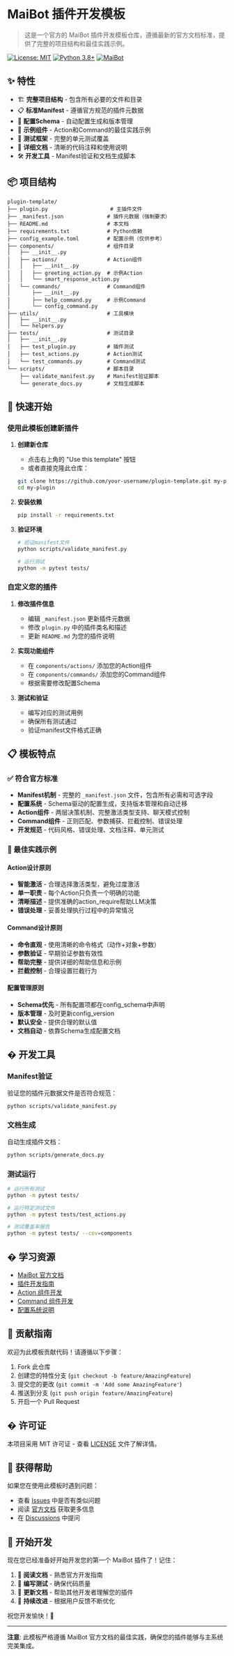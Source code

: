 # MaiBot 插件开发模板

> 这是一个官方的 MaiBot 插件开发模板仓库，遵循最新的官方文档标准，提供了完整的项目结构和最佳实践示例。

[![License: MIT](https://img.shields.io/badge/License-MIT-yellow.svg)](https://opensource.org/licenses/MIT)
[![Python 3.8+](https://img.shields.io/badge/python-3.8+-blue.svg)](https://www.python.org/downloads/)
[![MaiBot](https://img.shields.io/badge/MaiBot-Plugin-green.svg)](https://docs.mai-mai.org/)

## ✨ 特性

- 🏗️ **完整项目结构** - 包含所有必要的文件和目录
- 📋 **标准Manifest** - 遵循官方规范的插件元数据
- 🔧 **配置Schema** - 自动配置生成和版本管理
- 🎯 **示例组件** - Action和Command的最佳实践示例
- 🧪 **测试框架** - 完整的单元测试覆盖
- 📖 **详细文档** - 清晰的代码注释和使用说明
- 🛠️ **开发工具** - Manifest验证和文档生成脚本

## 📦 项目结构

```
plugin-template/
├── plugin.py                    # 主插件文件
├── _manifest.json              # 插件元数据（强制要求）
├── README.md                   # 本文档
├── requirements.txt            # Python依赖
├── config_example.toml         # 配置示例（仅供参考）
├── components/                 # 组件目录
│   ├── __init__.py
│   ├── actions/                # Action组件
│   │   ├── __init__.py
│   │   ├── greeting_action.py  # 示例Action
│   │   └── smart_response_action.py
│   └── commands/               # Command组件
│       ├── __init__.py
│       ├── help_command.py     # 示例Command
│       └── config_command.py
├── utils/                      # 工具模块
│   ├── __init__.py
│   └── helpers.py
├── tests/                      # 测试目录
│   ├── __init__.py
│   ├── test_plugin.py          # 插件测试
│   ├── test_actions.py         # Action测试
│   └── test_commands.py        # Command测试
└── scripts/                    # 脚本目录
    ├── validate_manifest.py    # Manifest验证脚本
    └── generate_docs.py        # 文档生成脚本
```

## 🚀 快速开始

### 使用此模板创建新插件

1. **创建新仓库**
   - 点击右上角的 "Use this template" 按钮
   - 或者直接克隆此仓库：
   ```bash
   git clone https://github.com/your-username/plugin-template.git my-plugin
   cd my-plugin
   ```

2. **安装依赖**
   ```bash
   pip install -r requirements.txt
   ```

3. **验证环境**
   ```bash
   # 验证manifest文件
   python scripts/validate_manifest.py
   
   # 运行测试
   python -m pytest tests/
   ```

### 自定义您的插件

1. **修改插件信息**
   - 编辑 `_manifest.json` 更新插件元数据
   - 修改 `plugin.py` 中的插件类名和描述
   - 更新 `README.md` 为您的插件说明

2. **实现功能组件**
   - 在 `components/actions/` 添加您的Action组件
   - 在 `components/commands/` 添加您的Command组件
   - 根据需要修改配置Schema

3. **测试和验证**
   - 编写对应的测试用例
   - 确保所有测试通过
   - 验证manifest文件格式正确

## 📋 模板特点

### ✅ 符合官方标准
- **Manifest机制** - 完整的 `_manifest.json` 文件，包含所有必需和可选字段
- **配置系统** - Schema驱动的配置生成，支持版本管理和自动迁移
- **Action组件** - 两层决策机制、完整激活类型支持、聊天模式控制
- **Command组件** - 正则匹配、参数捕获、拦截控制、错误处理
- **开发规范** - 代码风格、错误处理、文档注释、单元测试

### 🎯 最佳实践示例

#### Action设计原则
- **智能激活** - 合理选择激活类型，避免过度激活
- **单一职责** - 每个Action只负责一个明确的功能  
- **清晰描述** - 提供准确的action_require帮助LLM决策
- **错误处理** - 妥善处理执行过程中的异常情况

#### Command设计原则
- **命令直观** - 使用清晰的命令格式（动作+对象+参数）
- **参数验证** - 早期验证参数有效性
- **帮助完整** - 提供详细的帮助信息和示例
- **拦截控制** - 合理设置拦截行为

#### 配置管理原则
- **Schema优先** - 所有配置项都在config_schema中声明
- **版本管理** - 及时更新config_version
- **默认安全** - 提供合理的默认值
- **文档自动** - 依靠Schema生成配置文档

## �️ 开发工具

### Manifest验证
验证您的插件元数据文件是否符合规范：
```bash
python scripts/validate_manifest.py
```

### 文档生成
自动生成插件文档：
```bash
python scripts/generate_docs.py
```

### 测试运行
```bash
# 运行所有测试
python -m pytest tests/

# 运行特定测试文件
python -m pytest tests/test_actions.py

# 测试覆盖率报告
python -m pytest tests/ --cov=components
```

## � 学习资源

- [MaiBot 官方文档](https://docs.mai-mai.org/)
- [插件开发指南](https://docs.mai-mai.org/develop/plugin_develop/)
- [Action 组件开发](https://docs.mai-mai.org/develop/plugin_develop/action/)
- [Command 组件开发](https://docs.mai-mai.org/develop/plugin_develop/command/)
- [配置系统说明](https://docs.mai-mai.org/develop/plugin_develop/config/)

## 🤝 贡献指南

欢迎为此模板贡献代码！请遵循以下步骤：

1. Fork 此仓库
2. 创建您的特性分支 (`git checkout -b feature/AmazingFeature`)
3. 提交您的更改 (`git commit -m 'Add some AmazingFeature'`)
4. 推送到分支 (`git push origin feature/AmazingFeature`)
5. 开启一个 Pull Request

## � 许可证

本项目采用 MIT 许可证 - 查看 [LICENSE](LICENSE) 文件了解详情。

## 💬 获得帮助

如果您在使用此模板时遇到问题：

- 查看 [Issues](https://github.com/MaiM-with-u/plugin-template/issues) 中是否有类似问题
- 阅读 [官方文档](https://docs.mai-mai.org/) 获取更多信息
- 在 [Discussions](https://github.com/MaiM-with-u/plugin-template/discussions) 中提问

## 🎉 开始开发

现在您已经准备好开始开发您的第一个 MaiBot 插件了！记住：

1. 📖 **阅读文档** - 熟悉官方开发指南
2. 🧪 **编写测试** - 确保代码质量
3. 📝 **更新文档** - 帮助其他开发者理解您的插件
4. 🔄 **持续改进** - 根据用户反馈不断优化

祝您开发愉快！🚀

---

**注意**: 此模板严格遵循 MaiBot 官方文档的最佳实践，确保您的插件能够与主系统完美集成。
